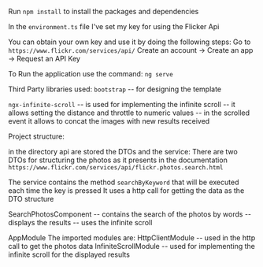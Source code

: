 Run `npm install` to install the packages and dependencies

In the `environment.ts` file I've set my key for using the Flicker Api

You can obtain your own key and use it by doing the following steps:
Go to `https://www.flickr.com/services/api/`
Create an account -> Create an app -> Request an API Key

To Run the application use the command:
`ng serve`

Third Party libraries used:
`bootstrap`
-- for designing the template

`ngx-infinite-scroll`
-- is used for implementing the infinite scroll 
-- it allows setting the distance and throttle to numeric values
-- in the scrolled event it allows to concat the images with new results received 

Project structure:

in the directory api are stored the DTOs and the service:
There are two DTOs for structuring the photos as it presents in the documentation
`https://www.flickr.com/services/api/flickr.photos.search.html`

The service contains the method `searchByKeyword` that will be executed each time the key is pressed
It uses a http call for getting the data as the DTO structure

SearchPhotosComponent
-- contains the search of the photos by words 
-- displays the results 
-- uses the infinite scroll

AppModule
The imported modules are:
HttpClientModule
-- used in the http call to get the photos data
InfiniteScrollModule
-- used for implementing the infinite scroll for the displayed results

